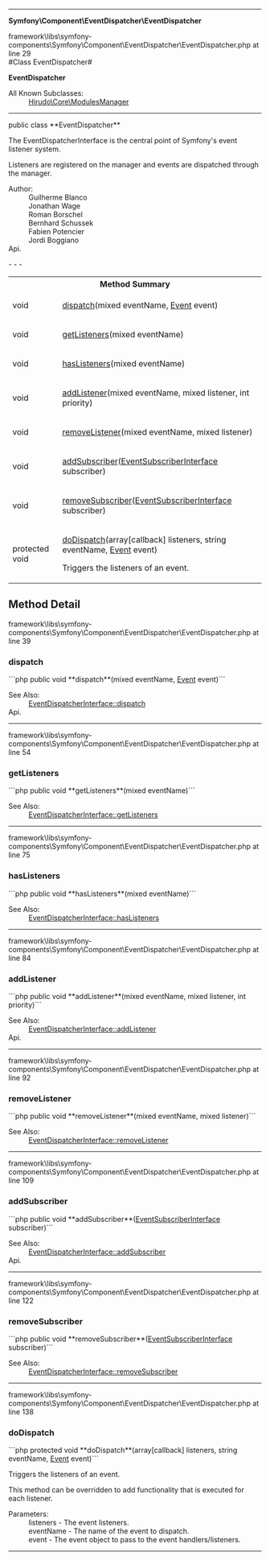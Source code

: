 - - -

**Symfony\Component\EventDispatcher\EventDispatcher**
<div class="location">framework\libs\symfony-components\Symfony\Component\EventDispatcher\EventDispatcher.php at line 29</div>
#Class EventDispatcher#

**EventDispatcher**


<dl>
<dt>All Known Subclasses:</dt>
<dd><a href="https://github.com/JeyDotC/Hirudo-docs/blob/master/hirudo/core/modulesmanager.html">Hirudo\Core\ModulesManager</a> </dd>
</dl>

- - -

<p class="signature">public  class **EventDispatcher**</p>

<div class="comment" id="overview_description"><p>The EventDispatcherInterface is the central point of Symfony's event listener system.</p><p>Listeners are registered on the manager and events are dispatched through the
manager.</p></div>

<dl>
<dt>Author:</dt>
<dd>Guilherme Blanco <guilhermeblanco@hotmail.com></dd>
<dd>Jonathan Wage <jonwage@gmail.com></dd>
<dd>Roman Borschel <roman@code-factory.org></dd>
<dd>Bernhard Schussek <bschussek@gmail.com></dd>
<dd>Fabien Potencier <fabien@symfony.com></dd>
<dd>Jordi Boggiano <j.boggiano@seld.be></dd>
<dt>Api.</dt>
</dl>
- - -

<table id="summary_method">
<tr><th colspan="2">Method Summary</th></tr>
<tr>
<td class="type"> void</td>
<td class="description"><p class="name"><a href="#dispatch">dispatch</a>(mixed eventName, <a href="../../../symfony/component/eventdispatcher/event.html">Event</a> event)</p><p class="description"></p></td>
</tr>
<tr>
<td class="type"> void</td>
<td class="description"><p class="name"><a href="#getListeners">getListeners</a>(mixed eventName)</p><p class="description"></p></td>
</tr>
<tr>
<td class="type"> void</td>
<td class="description"><p class="name"><a href="#hasListeners">hasListeners</a>(mixed eventName)</p><p class="description"></p></td>
</tr>
<tr>
<td class="type"> void</td>
<td class="description"><p class="name"><a href="#addListener">addListener</a>(mixed eventName, mixed listener, int priority)</p><p class="description"></p></td>
</tr>
<tr>
<td class="type"> void</td>
<td class="description"><p class="name"><a href="#removeListener">removeListener</a>(mixed eventName, mixed listener)</p><p class="description"></p></td>
</tr>
<tr>
<td class="type"> void</td>
<td class="description"><p class="name"><a href="#addSubscriber">addSubscriber</a>(<a href="../../../symfony/component/eventdispatcher/eventsubscriberinterface.html">EventSubscriberInterface</a> subscriber)</p><p class="description"></p></td>
</tr>
<tr>
<td class="type"> void</td>
<td class="description"><p class="name"><a href="#removeSubscriber">removeSubscriber</a>(<a href="../../../symfony/component/eventdispatcher/eventsubscriberinterface.html">EventSubscriberInterface</a> subscriber)</p><p class="description"></p></td>
</tr>
<tr>
<td class="type">protected  void</td>
<td class="description"><p class="name"><a href="#doDispatch">doDispatch</a>(array[callback] listeners, string eventName, <a href="../../../symfony/component/eventdispatcher/event.html">Event</a> event)</p><p class="description">Triggers the listeners of an event.
</p></td>
</tr>
</table>

<h2 id="detail_method">Method Detail</h2>
<div class="location">framework\libs\symfony-components\Symfony\Component\EventDispatcher\EventDispatcher.php at line 39</div>
<h3 id="dispatch()">dispatch</h3>
```php
public  void **dispatch**(mixed eventName, <a href="../../../symfony/component/eventdispatcher/event.html">Event</a> event)```
<div class="details">
<p></p><dl>
<dt>See Also:</dt>
<dd><a href="../../../symfony/component/eventdispatcher/eventdispatcherinterface.html#dispatch()">EventDispatcherInterface::dispatch</a></dd>
<dt>Api.</dt>
</dl>
</div>

- - -

<div class="location">framework\libs\symfony-components\Symfony\Component\EventDispatcher\EventDispatcher.php at line 54</div>
<h3 id="getListeners()">getListeners</h3>
```php
public  void **getListeners**(mixed eventName)```
<div class="details">
<p></p><dl>
<dt>See Also:</dt>
<dd><a href="../../../symfony/component/eventdispatcher/eventdispatcherinterface.html#getListeners()">EventDispatcherInterface::getListeners</a></dd>
</dl>
</div>

- - -

<div class="location">framework\libs\symfony-components\Symfony\Component\EventDispatcher\EventDispatcher.php at line 75</div>
<h3 id="hasListeners()">hasListeners</h3>
```php
public  void **hasListeners**(mixed eventName)```
<div class="details">
<p></p><dl>
<dt>See Also:</dt>
<dd><a href="../../../symfony/component/eventdispatcher/eventdispatcherinterface.html#hasListeners()">EventDispatcherInterface::hasListeners</a></dd>
</dl>
</div>

- - -

<div class="location">framework\libs\symfony-components\Symfony\Component\EventDispatcher\EventDispatcher.php at line 84</div>
<h3 id="addListener()">addListener</h3>
```php
public  void **addListener**(mixed eventName, mixed listener, int priority)```
<div class="details">
<p></p><dl>
<dt>See Also:</dt>
<dd><a href="../../../symfony/component/eventdispatcher/eventdispatcherinterface.html#addListener()">EventDispatcherInterface::addListener</a></dd>
<dt>Api.</dt>
</dl>
</div>

- - -

<div class="location">framework\libs\symfony-components\Symfony\Component\EventDispatcher\EventDispatcher.php at line 92</div>
<h3 id="removeListener()">removeListener</h3>
```php
public  void **removeListener**(mixed eventName, mixed listener)```
<div class="details">
<p></p><dl>
<dt>See Also:</dt>
<dd><a href="../../../symfony/component/eventdispatcher/eventdispatcherinterface.html#removeListener()">EventDispatcherInterface::removeListener</a></dd>
</dl>
</div>

- - -

<div class="location">framework\libs\symfony-components\Symfony\Component\EventDispatcher\EventDispatcher.php at line 109</div>
<h3 id="addSubscriber()">addSubscriber</h3>
```php
public  void **addSubscriber**(<a href="../../../symfony/component/eventdispatcher/eventsubscriberinterface.html">EventSubscriberInterface</a> subscriber)```
<div class="details">
<p></p><dl>
<dt>See Also:</dt>
<dd><a href="../../../symfony/component/eventdispatcher/eventdispatcherinterface.html#addSubscriber()">EventDispatcherInterface::addSubscriber</a></dd>
<dt>Api.</dt>
</dl>
</div>

- - -

<div class="location">framework\libs\symfony-components\Symfony\Component\EventDispatcher\EventDispatcher.php at line 122</div>
<h3 id="removeSubscriber()">removeSubscriber</h3>
```php
public  void **removeSubscriber**(<a href="../../../symfony/component/eventdispatcher/eventsubscriberinterface.html">EventSubscriberInterface</a> subscriber)```
<div class="details">
<p></p><dl>
<dt>See Also:</dt>
<dd><a href="../../../symfony/component/eventdispatcher/eventdispatcherinterface.html#removeSubscriber()">EventDispatcherInterface::removeSubscriber</a></dd>
</dl>
</div>

- - -

<div class="location">framework\libs\symfony-components\Symfony\Component\EventDispatcher\EventDispatcher.php at line 138</div>
<h3 id="doDispatch()">doDispatch</h3>
```php
protected  void **doDispatch**(array[callback] listeners, string eventName, <a href="../../../symfony/component/eventdispatcher/event.html">Event</a> event)```
<div class="details">
<p>Triggers the listeners of an event.</p><p>This method can be overridden to add functionality that is executed
for each listener.</p><dl>
<dt>Parameters:</dt>
<dd>listeners - The event listeners.</dd>
<dd>eventName - The name of the event to dispatch.</dd>
<dd>event - The event object to pass to the event handlers/listeners.</dd>
</dl>
</div>

- - -

